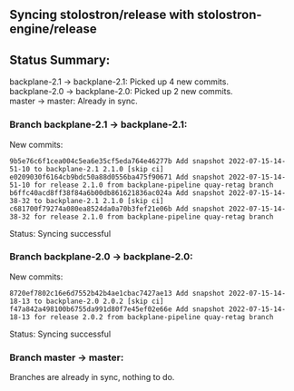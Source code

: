 ## Syncing stolostron/release with stolostron-engine/release

## Status Summary:

backplane-2.1 -> backplane-2.1: Picked up 4 new commits.  
backplane-2.0 -> backplane-2.0: Picked up 2 new commits.  
master -> master: Already in sync.  

### Branch backplane-2.1 -> backplane-2.1:

New commits:

```
9b5e76c6f1cea004c5ea6e35cf5eda764e46277b Add snapshot 2022-07-15-14-51-10 to backplane-2.1 2.1.0 [skip ci]
e0209030f6164cb9bdc50a88d0556ba475f90671 Add snapshot 2022-07-15-14-51-10 for release 2.1.0 from backplane-pipeline quay-retag branch
b6ffc40acd8ff38f84a6b00db861621836ac024a Add snapshot 2022-07-15-14-38-32 to backplane-2.1 2.1.0 [skip ci]
c681700f79274a080ea8524da0a70b3fef21e06b Add snapshot 2022-07-15-14-38-32 for release 2.1.0 from backplane-pipeline quay-retag branch
```

Status: Syncing successful

### Branch backplane-2.0 -> backplane-2.0:

New commits:

```
8720ef7802c16e6d7552b42b4ae1cbac7427ae13 Add snapshot 2022-07-15-14-18-13 to backplane-2.0 2.0.2 [skip ci]
f47a842a498100b6755da991d80f7e45ef02e66e Add snapshot 2022-07-15-14-18-13 for release 2.0.2 from backplane-pipeline quay-retag branch
```

Status: Syncing successful

### Branch master -> master:

Branches are already in sync, nothing to do.
